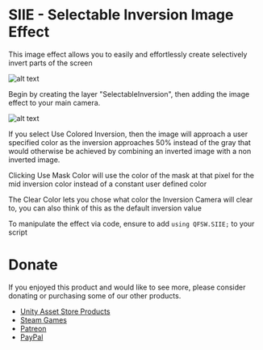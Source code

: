 # SIIE - Selectable Inversion Image Effect
This image effect allows you to easily and effortlessly create selectively invert parts of the screen

![alt text](http://media.indiedb.com/images/members/5/4201/4200312/profile/Screenshot_2018-01-15_21.27.18.png)

Begin by creating the layer "SelectableInversion", then adding the image effect to your main camera.

![alt text](http://media.indiedb.com/images/members/5/4201/4200312/profile/Capture.PNG)

If you select Use Colored Inversion, then the image will approach a user specified color as the inversion approaches 50% instead of the gray that would otherwise be achieved by combining an inverted image with a non inverted image.

Clicking Use Mask Color will use the color of the mask at that pixel for the mid inversion color instead of a constant user defined color

The Clear Color lets you chose what color the Inversion Camera will clear to, you can also think of this as the default inversion value

To manipulate the effect via code, ensure to add `using QFSW.SIIE;` to your script

# Donate
If you enjoyed this product and would like to see more, please consider donating or purchasing some of our other products.
 - [Unity Asset Store Products](https://assetstore.unity.com/publishers/18921)
 - [Steam Games](https://store.steampowered.com/developer/QFSW)
 - [Patreon](https://www.patreon.com/QFSW)
 - [PayPal](https://www.paypal.me/qfsw)

